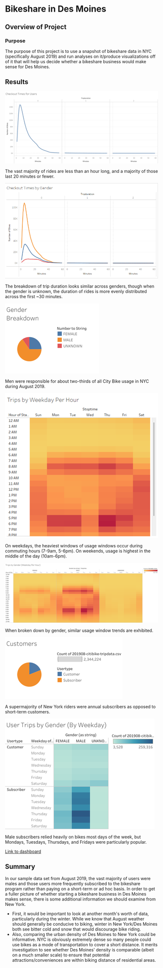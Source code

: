 # Bikeshare in Des Moines

## Overview of Project

### Purpose
The purpose of this project is to use a snapshot of bikeshare data in NYC (specifically August 2019) and run analyses on it/produce visualizations off of it that will help us decide whether a bikeshare business would make sense for Des Moines.

## Results

  ![Checkout Times For Users](/checkout_times_for_users.png)

  The vast majority of rides are less than an hour long, and a majority of those last 20 minutes or fewer.
  
  ![Checkout Times By Gender](/checkout_times_by_gender.png)
  
  The breakdown of trip duration looks similar across genders, though when the gender is unknown, the duration of rides is more evenly distributed across the first ~30 minutes.

  ![Gender Breakdown](/gender_breakdown.png)

  Men were responsible for about two-thirds of all City Bike usage in NYC during August 2019.
   
  ![Trips By Weekday Per Hour](/trips_by_weekday_per_hour.png)
  
  On weekdays, the heaviest windows of usage windows occur during commuting hours (7-9am, 5-6pm). On weekends, usage is highest in the middle of the day (10am-6pm).
  
  ![Trips By Gender (Weekday Per Hour)](/trips_by_gender_(weekday_per_hour).png)
  
  When broken down by gender, similar usage window trends are exhibited.
  
  ![User Breakdown](/customers.png)
  
  A supermajority of New York riders were annual subscribers as opposed to short-term customers.
  
  ![User Trips By Gender (By Weekday)](/user_trips_by_gender_(by_weekday).png)
  
  Male subscribers relied heavily on bikes most days of the week, but Mondays, Tuesdays, Thursdays, and Fridays were particularly popular.

[Link to dashboard](https://public.tableau.com/app/profile/sam.farber/viz/Module14Challenge_16683737416810/Story1?publish=yes)

## Summary
In our sample data set from August 2019, the vast majority of users were males and those users more frequently subscribed to the bikeshare program rather than paying on a short-term or ad hoc basis. In order to get a fuller picture of whether starting a bikeshare business in Des Moines makes sense, there is some additional information we should examine from New York.
- First, it would be important to look at another month's worth of data, particularly during the winter. While we know that August weather should generally be conducive to biking, winter in New York/Des Moines both see bitter cold and snow that would discourage bike riding.
- Also, comparing the urban density of Des Moines to New York could be informative. NYC is obviously extremely dense so many people could use bikes as a mode of transportation to cover a short distance. It merits investigation to see whether Des Moines' density is comparable (albeit on a much smaller scale) to ensure that potential attractions/conveniences are within biking distance of residential areas.
